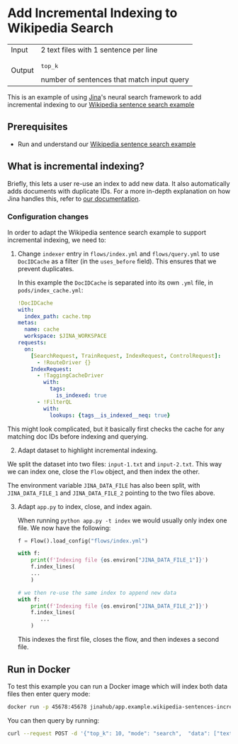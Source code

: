 # Add Incremental Indexing to Wikipedia Search

<table>
  <tr>
    <td>
      Input
    </td>
    <td>
      2 text files with 1 sentence per line
    </td>
  </tr>
  <tr>
    <td>
      Output
    </td>
    <td>
      <pre>top_k</pre> number of sentences that match input query
    </td>
  </tr>
</table>

This is an example of using [Jina](http://www.jina.ai)'s neural search framework to add incremental indexing to our [Wikipedia sentence search example](https://github.com/jina-ai/examples/tree/master/wikipedia-sentences)

## Prerequisites

- Run and understand our [Wikipedia sentence search example](https://github.com/jina-ai/examples/tree/master/wikipedia-sentences)

## What is incremental indexing?

Briefly, this lets a user re-use an index to add new data. It also automatically adds documents with duplicate IDs. For a more in-depth explanation on how Jina handles this, refer to [our documentation](https://docs.jina.ai/chapters/prevent_duplicate_indexing/index.html).

### Configuration changes

In order to adapt the Wikipedia sentence search example to support incremental indexing, we need to:

1. Change `indexer` entry in `flows/index.yml` and `flows/query.yml` to use `DocIDCache` as a filter (in the `uses_before` field). This ensures that we prevent duplicates.

    In this example the `DocIDCache` is separated into its own `.yml` file, in `pods/index_cache.yml`:
    
    ```yaml
    !DocIDCache
    with:
      index_path: cache.tmp
    metas:
      name: cache
      workspace: $JINA_WORKSPACE
    requests:
      on:
        [SearchRequest, TrainRequest, IndexRequest, ControlRequest]:
          - !RouteDriver {}
        IndexRequest:
          - !TaggingCacheDriver
            with:
              tags:
                is_indexed: true
          - !FilterQL
            with:
              lookups: {tags__is_indexed__neq: true}
    ```
    
  This might look complicated, but it basically first checks the cache for any matching doc IDs before indexing and querying.

2. Adapt dataset to highlight incremental indexing.

  We split the dataset into two files: `input-1.txt` and `input-2.txt`. This way we can index one, close the `Flow` object, and then index the other.

  The environment variable `JINA_DATA_FILE` has also been split, with `JINA_DATA_FILE_1` and `JINA_DATA_FILE_2` pointing to the two files above.

3. Adapt `app.py` to index, close, and index again.

    When running `python app.py -t index` we would usually only index one file. We now have the following:
    
    ```python
    f = Flow().load_config("flows/index.yml")

    with f:
        print(f'Indexing file {os.environ["JINA_DATA_FILE_1"]}')
        f.index_lines(
        ...
        )

    # we then re-use the same index to append new data
    with f:
        print(f'Indexing file {os.environ["JINA_DATA_FILE_2"]}')
        f.index_lines(
           ...
        )
    ```
    
    This indexes the first file, closes the flow, and then indexes a second file.

## Run in Docker

To test this example you can run a Docker image which will index both data files then enter query mode:

```sh
docker run -p 45678:45678 jinahub/app.example.wikipedia-sentences-incremental:0.1-0.9.24
```

You can then query by running:

```sh
curl --request POST -d '{"top_k": 10, "mode": "search",  "data": ["text:hello world"]}' -H 'Content-Type: application/json' 'http://0.0.0.0:45678/api/search'`
```
